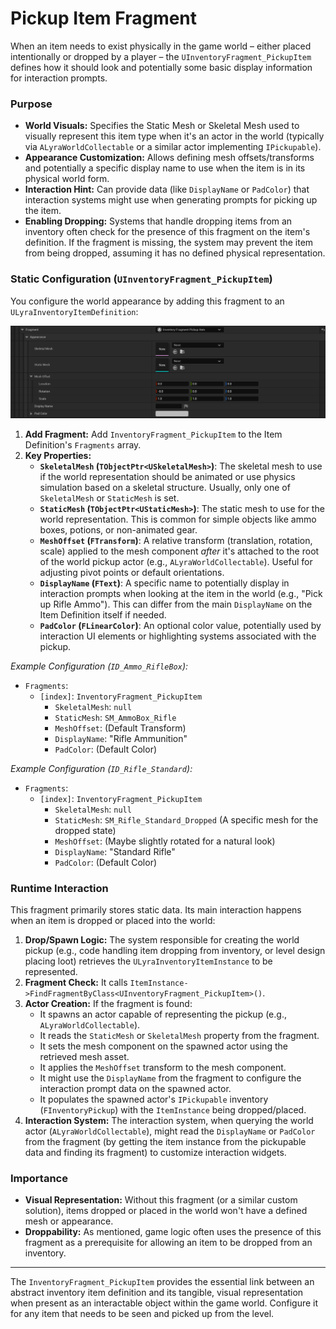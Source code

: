 # Pickup Item Fragment

When an item needs to exist physically in the game world – either placed intentionally or dropped by a player – the `UInventoryFragment_PickupItem` defines how it should look and potentially some basic display information for interaction prompts.

### Purpose

* **World Visuals:** Specifies the Static Mesh or Skeletal Mesh used to visually represent this item type when it's an actor in the world (typically via `ALyraWorldCollectable` or a similar actor implementing `IPickupable`).
* **Appearance Customization:** Allows defining mesh offsets/transforms and potentially a specific display name to use when the item is in its physical world form.
* **Interaction Hint:** Can provide data (like `DisplayName` or `PadColor`) that interaction systems might use when generating prompts for picking up the item.
* **Enabling Dropping:** Systems that handle dropping items from an inventory often check for the presence of this fragment on the item's definition. If the fragment is missing, the system may prevent the item from being dropped, assuming it has no defined physical representation.

### Static Configuration (`UInventoryFragment_PickupItem`)

You configure the world appearance by adding this fragment to an `ULyraInventoryItemDefinition`:

<img src=".gitbook/assets/image (74).png" alt="" title="">

1. **Add Fragment:** Add `InventoryFragment_PickupItem` to the Item Definition's `Fragments` array.
2. **Key Properties:**
   * **`SkeletalMesh` (`TObjectPtr<USkeletalMesh>`)**: The skeletal mesh to use if the world representation should be animated or use physics simulation based on a skeletal structure. Usually, only one of `SkeletalMesh` or `StaticMesh` is set.
   * **`StaticMesh` (`TObjectPtr<UStaticMesh>`)**: The static mesh to use for the world representation. This is common for simple objects like ammo boxes, potions, or non-animated gear.
   * **`MeshOffset` (`FTransform`)**: A relative transform (translation, rotation, scale) applied to the mesh component _after_ it's attached to the root of the world pickup actor (e.g., `ALyraWorldCollectable`). Useful for adjusting pivot points or default orientations.
   * **`DisplayName` (`FText`)**: A specific name to potentially display in interaction prompts when looking at the item in the world (e.g., "Pick up Rifle Ammo"). This can differ from the main `DisplayName` on the Item Definition itself if needed.
   * **`PadColor` (`FLinearColor`)**: An optional color value, potentially used by interaction UI elements or highlighting systems associated with the pickup.

_Example Configuration (`ID_Ammo_RifleBox`):_

* `Fragments`:
  * `[index]`: `InventoryFragment_PickupItem`
    * `SkeletalMesh`: `null`
    * `StaticMesh`: `SM_AmmoBox_Rifle`
    * `MeshOffset`: (Default Transform)
    * `DisplayName`: "Rifle Ammunition"
    * `PadColor`: (Default Color)

_Example Configuration (`ID_Rifle_Standard`):_

* `Fragments`:
  * `[index]`: `InventoryFragment_PickupItem`
    * `SkeletalMesh`: `null`
    * `StaticMesh`: `SM_Rifle_Standard_Dropped` (A specific mesh for the dropped state)
    * `MeshOffset`: (Maybe slightly rotated for a natural look)
    * `DisplayName`: "Standard Rifle"
    * `PadColor`: (Default Color)

### Runtime Interaction

This fragment primarily stores static data. Its main interaction happens when an item is dropped or placed into the world:

1. **Drop/Spawn Logic:** The system responsible for creating the world pickup (e.g., code handling item dropping from inventory, or level design placing loot) retrieves the `ULyraInventoryItemInstance` to be represented.
2. **Fragment Check:** It calls `ItemInstance->FindFragmentByClass<UInventoryFragment_PickupItem>()`.
3. **Actor Creation:** If the fragment is found:
   * It spawns an actor capable of representing the pickup (e.g., `ALyraWorldCollectable`).
   * It reads the `StaticMesh` or `SkeletalMesh` property from the fragment.
   * It sets the mesh component on the spawned actor using the retrieved mesh asset.
   * It applies the `MeshOffset` transform to the mesh component.
   * It might use the `DisplayName` from the fragment to configure the interaction prompt data on the spawned actor.
   * It populates the spawned actor's `IPickupable` inventory (`FInventoryPickup`) with the `ItemInstance` being dropped/placed.
4. **Interaction System:** The interaction system, when querying the world actor (`ALyraWorldCollectable`), might read the `DisplayName` or `PadColor` from the fragment (by getting the item instance from the pickupable data and finding its fragment) to customize interaction widgets.

### Importance

* **Visual Representation:** Without this fragment (or a similar custom solution), items dropped or placed in the world won't have a defined mesh or appearance.
* **Droppability:** As mentioned, game logic often uses the presence of this fragment as a prerequisite for allowing an item to be dropped from an inventory.

***

The `InventoryFragment_PickupItem` provides the essential link between an abstract inventory item definition and its tangible, visual representation when present as an interactable object within the game world. Configure it for any item that needs to be seen and picked up from the level.

